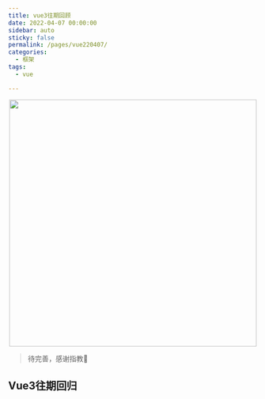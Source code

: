 ```yaml
---
title: vue3往期回顾
date: 2022-04-07 00:00:00
sidebar: auto
sticky: false
permalink: /pages/vue220407/
categories: 
  - 框架
tags: 
  - vue

---
```


<p align="center">
  <img width="500" src="https://p1-juejin.byteimg.com/tos-cn-i-k3u1fbpfcp/4ef94de7ed8d4f6bb58fd871b6ab0807~tplv-k3u1fbpfcp-zoom-crop-mark:1304:1304:1304:734.awebp?"/>
</p>





> 待完善，感谢指教🌚
> <!-- more -->

## Vue3往期回归



